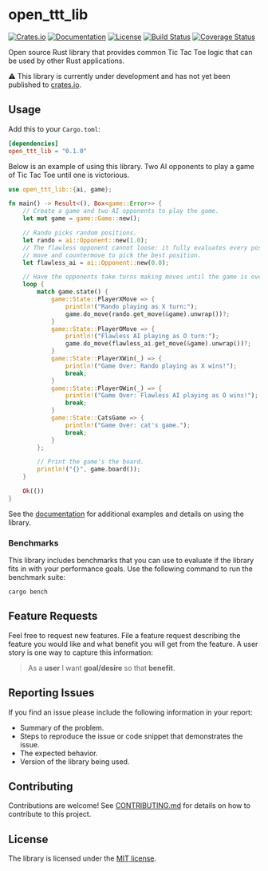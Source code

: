 # open_ttt_lib

[![Crates.io](https://img.shields.io/crates/v/open_ttt_lib.svg)](https://crates.io/crates/open_ttt_lib)
[![Documentation](https://docs.rs/open_ttt_lib/badge.svg)](https://docs.rs/open_ttt_lib)
[![License](https://img.shields.io/crates/l/open_ttt_lib.svg)](https://github.com/j-richey/open_ttt_lib/blob/master/LICENSE.txt)
[![Build Status](https://travis-ci.com/j-richey/open_ttt_lib.svg?branch=master)](https://travis-ci.com/j-richey/open_ttt_lib)
[![Coverage Status](https://coveralls.io/repos/github/j-richey/open_ttt_lib/badge.svg?branch=master)](https://coveralls.io/github/j-richey/open_ttt_lib?branch=master)

Open source Rust library that provides common Tic Tac Toe logic that can be used
by other Rust applications.

:warning: This library is currently under development and has not yet been published
to [crates.io](https://crates.io/).

## Usage
Add this to your `Cargo.toml`:

```toml
[dependencies]
open_ttt_lib = "0.1.0"
```

Below is an example of using this library. Two AI opponents to play a game of
Tic Tac Toe until one is victorious.

```rust
use open_ttt_lib::{ai, game};

fn main() -> Result<(), Box<game::Error>> {
    // Create a game and two AI opponents to play the game.
    let mut game = game::Game::new();

    // Rando picks random positions.
    let rando = ai::Opponent::new(1.0);
    // The flawless opponent cannot loose: it fully evaluates every possible
    // move and countermove to pick the best position.
    let flawless_ai = ai::Opponent::new(0.0);

    // Have the opponents take turns making moves until the game is over.
    loop {
        match game.state() {
            game::State::PlayerXMove => {
                println!("Rando playing as X turn:");
                game.do_move(rando.get_move(&game).unwrap())?;
            }
            game::State::PlayerOMove => {
                println!("Flawless AI playing as O turn:");
                game.do_move(flawless_ai.get_move(&game).unwrap())?;
            }
            game::State::PlayerXWin(_) => {
                println!("Game Over: Rando playing as X wins!");
                break;
            }
            game::State::PlayerOWin(_) => {
                println!("Game Over: Flawless AI playing as O wins!");
                break;
            }
            game::State::CatsGame => {
                println!("Game Over: cat's game.");
                break;
            }
        };

        // Print the game's the board.
        println!("{}", game.board());
    }

    Ok(())
}
```

See the [documentation](https://docs.rs/open_ttt_lib/) for additional examples
and details on using the library.

### Benchmarks
This library includes benchmarks that you can use to evaluate if the library
fits in with your performance goals. Use the following command to run the
benchmark suite:

```text
cargo bench
```


## Feature Requests
Feel free to request new features. File a feature request describing the feature
you would like and what benefit you will get from the feature. A user story is
one way to capture this information:

> As a **user** I want **goal/desire** so that **benefit**.


## Reporting Issues
If you find an issue please include the following information in your report:

* Summary of the problem.
* Steps to reproduce the issue or code snippet that demonstrates the issue.
* The expected behavior.
* Version of the library being used.


## Contributing
Contributions are welcome! See [CONTRIBUTING.md](https://github.com/j-richey/open_ttt_lib/blob/master/CONTRIBUTING.md)
for details on how to contribute to this project.


## License
The library is licensed under the [MIT license](https://github.com/j-richey/open_ttt_lib/blob/master/LICENSE.txt).
